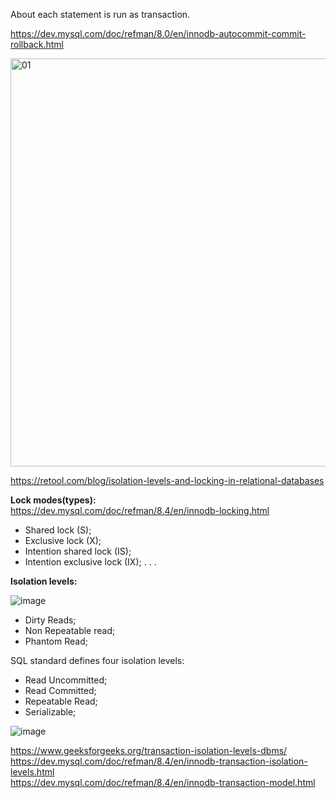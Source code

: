 About each statement is run as transaction.

https://dev.mysql.com/doc/refman/8.0/en/innodb-autocommit-commit-rollback.html

<img width="653" alt="01" src="https://github.com/VIK2395/Databases/assets/50545334/760b95c3-5f4d-4258-ac77-d7a150247482">

https://retool.com/blog/isolation-levels-and-locking-in-relational-databases

__Lock modes(types):__\
https://dev.mysql.com/doc/refman/8.4/en/innodb-locking.html

- Shared lock (S);
- Exclusive lock (X);
- Intention shared lock (IS);
- Intention exclusive lock (IX);
.
.
.

__Isolation levels:__

![image](https://github.com/VIK2395/Databases/assets/50545334/2cbe070b-975d-4815-bd2c-7373ff8bc81a)

- Dirty Reads;
- Non Repeatable read;
- Phantom Read;

SQL standard defines four isolation levels:
- Read Uncommitted;
- Read Committed;
- Repeatable Read;
- Serializable;

![image](https://github.com/VIK2395/Databases/assets/50545334/a3dd5b36-0859-43a6-85df-0b192854aac6)

https://www.geeksforgeeks.org/transaction-isolation-levels-dbms/ \
https://dev.mysql.com/doc/refman/8.4/en/innodb-transaction-isolation-levels.html \
https://dev.mysql.com/doc/refman/8.4/en/innodb-transaction-model.html
